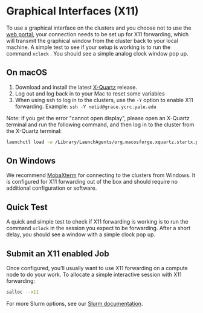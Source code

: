 # Graphical Interfaces (X11)

To use a graphical interface on the clusters and you choose not to use the [web portal](/clusters-at-yale/access/ood/), your connection needs to be set up for X11 forwarding, which will transmit the graphical window from the cluster back to your local machine. 
A simple test to see if your setup is working is to run the command `xclock` . 
You should see a simple analog clock window pop up.

## On macOS

1. Download and install the latest [X-Quartz](https://www.xquartz.org/) release.
1. Log out and log back in to your Mac to reset some variables
1. When using ssh to log in to the clusters, use the `-Y` option to enable X11 forwarding. Example: `ssh -Y netid@grace.ycrc.yale.edu`

Note: if you get the error "cannot open display", please open an X-Quartz terminal and run the following command, and then log in to the cluster from the X-Quartz terminal:

```bash
launchctl load -w /Library/LaunchAgents/org.macosforge.xquartz.startx.plist
```

## On Windows

We recommend [MobaXterm](/access/ssh/#windows) for connecting to the clusters from Windows. It is configured for X11 forwarding out of the box and should require no additional configuration or software.

## Quick Test

A quick and simple test to check if X11 forwarding is working is to run the command `xclock` in the session you expect to be forwarding. After a short delay, you should see a window with a simple clock pop up.

## Submit an X11 enabled Job

Once configured, you'll usually want to use X11 forwarding on a compute node to do your work. To allocate a simple interactive session with X11 forwarding:

``` bash
salloc --x11
```

For more Slurm options, see our [Slurm documentation](/clusters-at-yale/job-scheduling).
